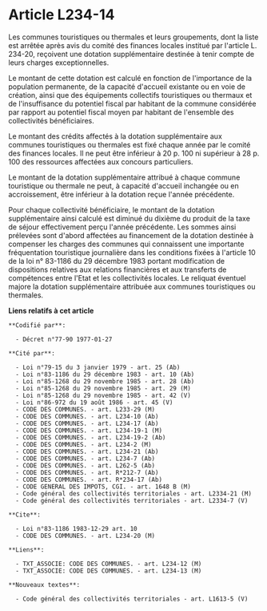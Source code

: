 # Article L234-14

Les communes touristiques ou thermales et leurs groupements, dont la liste est arrêtée après avis du comité des finances
locales institué par l'article L. 234-20, reçoivent une dotation supplémentaire destinée à tenir compte de leurs charges
exceptionnelles.

Le montant de cette dotation est calculé en fonction de l'importance de la population permanente, de la capacité d'accueil
existante ou en voie de création, ainsi que des équipements collectifs touristiques ou thermaux et de l'insuffisance du
potentiel fiscal par habitant de la commune considérée par rapport au potentiel fiscal moyen par habitant de l'ensemble des
collectivités bénéficiaires.

Le montant des crédits affectés à la dotation supplémentaire aux communes touristiques ou thermales est fixé chaque année par
le comité des finances locales. Il ne peut être inférieur à 20 p. 100 ni supérieur à 28 p. 100 des ressources affectées aux
concours particuliers.

Le montant de la dotation supplémentaire attribué à chaque commune touristique ou thermale ne peut, à capacité d'accueil
inchangée ou en accroissement, être inférieur à la dotation reçue l'année précédente.

Pour chaque collectivité bénéficiaire, le montant de la dotation supplémentaire ainsi calculé est diminué du dixième du
produit de la taxe de séjour effectivement perçu l'année précédente. Les sommes ainsi prélevées sont d'abord affectées au
financement de la dotation destinée à compenser les charges des communes qui connaissent une importante fréquentation
touristique journalière dans les conditions fixées à l'article 10 de la loi n° 83-1186 du 29 décembre 1983 portant
modification de dispositions relatives aux relations financières et aux transferts de compétences entre l'Etat et les
collectivités locales. Le reliquat éventuel majore la dotation supplémentaire attribuée aux communes touristiques ou
thermales.

**Liens relatifs à cet article**

	**Codifié par**:

	  - Décret n°77-90 1977-01-27

	**Cité par**:

	  - Loi n°79-15 du 3 janvier 1979 - art. 25 (Ab)
	  - Loi n°83-1186 du 29 décembre 1983 - art. 10 (Ab)
	  - Loi n°85-1268 du 29 novembre 1985 - art. 28 (Ab)
	  - Loi n°85-1268 du 29 novembre 1985 - art. 29 (M)
	  - Loi n°85-1268 du 29 novembre 1985 - art. 42 (V)
	  - Loi n°86-972 du 19 août 1986 - art. 45 (V)
	  - CODE DES COMMUNES. - art. L233-29 (M)
	  - CODE DES COMMUNES. - art. L234-10 (Ab)
	  - CODE DES COMMUNES. - art. L234-17 (Ab)
	  - CODE DES COMMUNES. - art. L234-19-1 (M)
	  - CODE DES COMMUNES. - art. L234-19-2 (Ab)
	  - CODE DES COMMUNES. - art. L234-2 (M)
	  - CODE DES COMMUNES. - art. L234-21 (Ab)
	  - CODE DES COMMUNES. - art. L234-7 (Ab)
	  - CODE DES COMMUNES. - art. L262-5 (Ab)
	  - CODE DES COMMUNES. - art. R*212-7 (Ab)
	  - CODE DES COMMUNES. - art. R*234-17 (Ab)
	  - CODE GENERAL DES IMPOTS, CGI. - art. 1648 B (M)
	  - Code général des collectivités territoriales - art. L2334-21 (M)
	  - Code général des collectivités territoriales - art. L2334-7 (V)

	**Cite**:

	  - Loi n°83-1186 1983-12-29 art. 10
	  - CODE DES COMMUNES. - art. L234-20 (M)

	**Liens**:

	  - TXT_ASSOCIE: CODE DES COMMUNES. - art. L234-12 (M)
	  - TXT_ASSOCIE: CODE DES COMMUNES. - art. L234-13 (M)

	**Nouveaux textes**:

	  - Code général des collectivités territoriales - art. L1613-5 (V)
